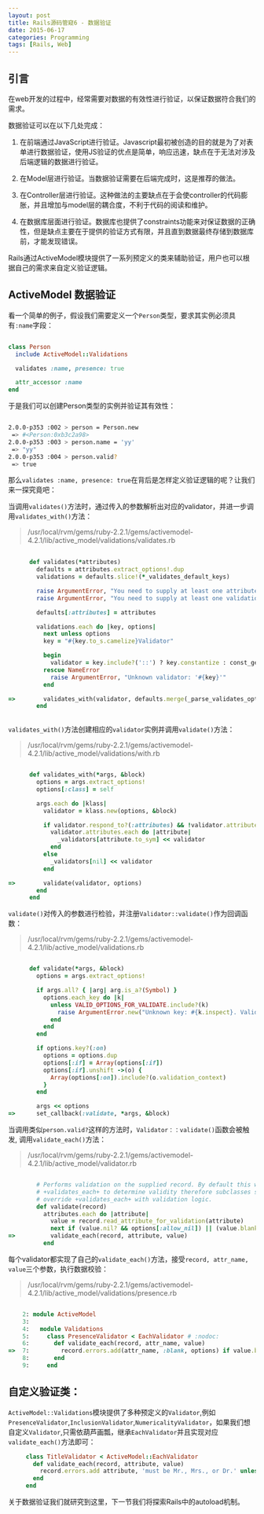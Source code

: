 ```yaml
---
layout: post
title: Rails源码管窥6 - 数据验证
date: 2015-06-17
categories: Programming
tags: [Rails, Web]
---
```


## 引言
在web开发的过程中，经常需要对数据的有效性进行验证，以保证数据符合我们的需求。

数据验证可以在以下几处完成：

1. 在前端通过JavaScript进行验证。Javascript最初被创造的目的就是为了对表单进行数据验证，使用JS验证的优点是简单，响应迅速，缺点在于无法对涉及后端逻辑的数据进行验证。

1. 在Model层进行验证。当数据验证需要在后端完成时，这是推荐的做法。

1. 在Controller层进行验证。这种做法的主要缺点在于会使controller的代码膨胀，并且增加与model层的耦合度，不利于代码的阅读和维护。

1. 在数据库层面进行验证。数据库也提供了constraints功能来对保证数据的正确性，但是缺点主要在于提供的验证方式有限，并且直到数据最终存储到数据库前，才能发现错误。

Rails通过ActiveModel模块提供了一系列预定义的类来辅助验证，用户也可以根据自己的需求来自定义验证逻辑。

## ActiveModel 数据验证

看一个简单的例子，假设我们需要定义一个`Person`类型，要求其实例必须具有`:name`字段：

```ruby

class Person
  include ActiveModel::Validations

  validates :name, presence: true

  attr_accessor :name
end

```

于是我们可以创建Person类型的实例并验证其有效性：

```bash

2.0.0-p353 :002 > person = Person.new
 => #<Person:0xb3c2a98> 
2.0.0-p353 :003 > person.name = 'yy'
 => "yy" 
2.0.0-p353 :004 > person.valid?
 => true 

```

那么`validates :name, presence: true`在背后是怎样定义验证逻辑的呢？让我们来一探究竟吧：

当调用`validates()`方法时，通过传入的参数解析出对应的validator，并进一步调用`validates_with()`方法：

> /usr/local/rvm/gems/ruby-2.2.1/gems/activemodel-4.2.1/lib/active_model/validations/validates.rb

```ruby
      
      def validates(*attributes)
        defaults = attributes.extract_options!.dup
        validations = defaults.slice!(*_validates_default_keys)

        raise ArgumentError, "You need to supply at least one attribute" if attributes.empty?
        raise ArgumentError, "You need to supply at least one validation" if validations.empty?

        defaults[:attributes] = attributes

        validations.each do |key, options|
          next unless options
          key = "#{key.to_s.camelize}Validator"

          begin
            validator = key.include?('::') ? key.constantize : const_get(key)
          rescue NameError
            raise ArgumentError, "Unknown validator: '#{key}'"
          end

=>        validates_with(validator, defaults.merge(_parse_validates_options(options)))
        end
      
```

`validates_with()`方法创建相应的`validator`实例并调用`validate()`方法：

> /usr/local/rvm/gems/ruby-2.2.1/gems/activemodel-4.2.1/lib/active_model/validations/with.rb

```ruby

      def validates_with(*args, &block)
        options = args.extract_options!
        options[:class] = self

        args.each do |klass|
          validator = klass.new(options, &block)

          if validator.respond_to?(:attributes) && !validator.attributes.empty?
            validator.attributes.each do |attribute|
              _validators[attribute.to_sym] << validator
            end
          else
            _validators[nil] << validator
          end

=>        validate(validator, options)
        end
      end
```

`validate()`对传入的参数进行检验，并注册`Validator::validate()`作为回调函数：

> /usr/local/rvm/gems/ruby-2.2.1/gems/activemodel-4.2.1/lib/active_model/validations.rb

```ruby

      def validate(*args, &block)
        options = args.extract_options!

        if args.all? { |arg| arg.is_a?(Symbol) }
          options.each_key do |k|
            unless VALID_OPTIONS_FOR_VALIDATE.include?(k)
              raise ArgumentError.new("Unknown key: #{k.inspect}. Valid keys are: #{VALID_OPTIONS_FOR_VALIDATE.map(&:inspect).join(', ')}. Perhaps you meant to call `validates` instead of `validate`?")
            end
          end
        end

        if options.key?(:on)
          options = options.dup
          options[:if] = Array(options[:if])
          options[:if].unshift ->(o) {
            Array(options[:on]).include?(o.validation_context)
          }
        end

        args << options
=>      set_callback(:validate, *args, &block)
```

当调用类似`person.valid?`这样的方法时，`Validator：：validate()`函数会被触发, 调用`validate_each()`方法：

> /usr/local/rvm/gems/ruby-2.2.1/gems/activemodel-4.2.1/lib/active_model/validator.rb

```ruby

        # Performs validation on the supplied record. By default this will call
        # +validates_each+ to determine validity therefore subclasses should
        # override +validates_each+ with validation logic.
        def validate(record)
          attributes.each do |attribute|
            value = record.read_attribute_for_validation(attribute)
            next if (value.nil? && options[:allow_nil]) || (value.blank? && options[:allow_blank])
=>          validate_each(record, attribute, value)
          end

```

每个validator都实现了自己的`validate_each()`方法，接受`record, attr_name, value`三个参数，执行数据校验：

> /usr/local/rvm/gems/ruby-2.2.1/gems/activemodel-4.2.1/lib/active_model/validations/presence.rb

```ruby

    2: module ActiveModel
    3: 
    4:   module Validations
    5:     class PresenceValidator < EachValidator # :nodoc:
    6:       def validate_each(record, attr_name, value)
=>  7:         record.errors.add(attr_name, :blank, options) if value.blank?
    8:       end
    9:     end
```

## 自定义验证类：

`ActiveModel::Validations`模块提供了多种预定义的`Validator`,例如`PresenceValidator`,`InclusionValidator`,`NumericalityValidator`，如果我们想自定义`Validator`,只需依葫芦画瓢，继承`EachValidator`并且实现对应`validate_each()`方法即可：

```ruby
     class TitleValidator < ActiveModel::EachValidator
       def validate_each(record, attribute, value)
         record.errors.add attribute, 'must be Mr., Mrs., or Dr.' unless %w(Mr. Mrs. Dr.).include?(value)
       end
     end
```

关于数据验证我们就研究到这里，下一节我们将探索Rails中的autoload机制。
